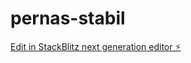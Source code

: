 # pernas-stabil

[Edit in StackBlitz next generation editor ⚡️](https://stackblitz.com/~/github.com/InfoRubix/pernas-stabil)